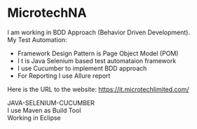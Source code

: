 # MicrotechNA
I am working in BDD Approach (Behavior Driven Development).<br />
My Test Automation: 
- Framework Design Pattern is Page Object Model (POM)
- I t is Java Selenium based test automataion framework
- I use Cucumber to implement BDD approach
- For Reporting I use Allure report

Here is the URL to the website: https://it.microtechlimited.com/

JAVA-SELENIUM-CUCUMBER<br />
I use Maven as Build Tool<br />
Working in Eclipse
